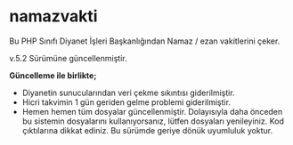 namazvakti
==========

Bu PHP Sınıfı Diyanet İşleri Başkanlığından Namaz / ezan vakitlerini çeker.

v.5.2 Sürümüne güncellenmiştir.

<strong>Güncelleme ile birlikte;</strong>
* Diyanetin sunucularından veri çekme sıkıntısı giderilmiştir.
* Hicri takvimin 1 gün geriden gelme problemi giderilmiştir.
* Hemen hemen tüm dosyalar güncellenmiştir. Dolayısıyla daha önceden bu sistemin dosyalarını kullanıyorsanız, lütfen dosyaları yenileyiniz. Kod çıktılarına dikkat ediniz. Bu sürümde geriye dönük uyumluluk yoktur.
